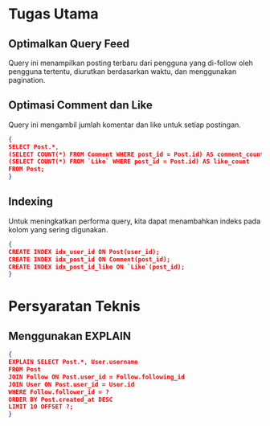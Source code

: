 # Tugas Utama

## Optimalkan Query Feed
Query ini menampilkan posting terbaru dari pengguna yang di-follow oleh pengguna tertentu, diurutkan berdasarkan waktu, dan menggunakan pagination.

## Optimasi Comment dan Like
Query ini mengambil jumlah komentar dan like untuk setiap postingan.
```json
{
SELECT Post.*, 
(SELECT COUNT(*) FROM Comment WHERE post_id = Post.id) AS comment_count,
(SELECT COUNT(*) FROM `Like` WHERE post_id = Post.id) AS like_count
FROM Post;
}
```

## Indexing
Untuk meningkatkan performa query, kita dapat menambahkan indeks pada kolom yang sering digunakan.
```json
{
CREATE INDEX idx_user_id ON Post(user_id);
CREATE INDEX idx_post_id ON Comment(post_id);
CREATE INDEX idx_post_id_like ON `Like`(post_id);
}
```

# Persyaratan Teknis


## Menggunakan EXPLAIN 
```json
{
EXPLAIN SELECT Post.*, User.username
FROM Post
JOIN Follow ON Post.user_id = Follow.following_id
JOIN User ON Post.user_id = User.id
WHERE Follow.follower_id = ? 
ORDER BY Post.created_at DESC
LIMIT 10 OFFSET ?;
}
```
